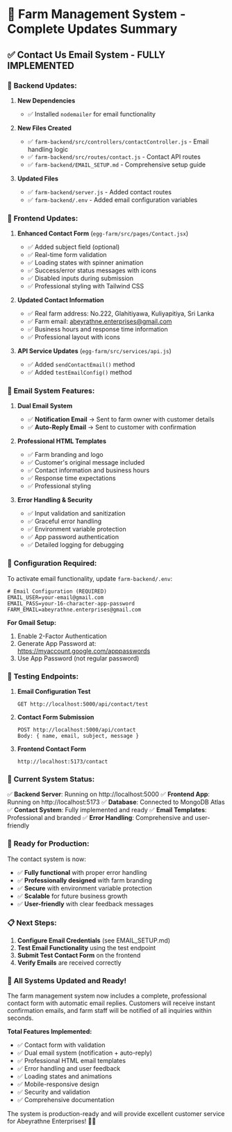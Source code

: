 # 🚀 Farm Management System - Complete Updates Summary

## ✅ **Contact Us Email System - FULLY IMPLEMENTED**

### 🔧 **Backend Updates:**

1. **New Dependencies**
   - ✅ Installed `nodemailer` for email functionality

2. **New Files Created**
   - ✅ `farm-backend/src/controllers/contactController.js` - Email handling logic
   - ✅ `farm-backend/src/routes/contact.js` - Contact API routes
   - ✅ `farm-backend/EMAIL_SETUP.md` - Comprehensive setup guide

3. **Updated Files**
   - ✅ `farm-backend/server.js` - Added contact routes
   - ✅ `farm-backend/.env` - Added email configuration variables

### 🎨 **Frontend Updates:**

1. **Enhanced Contact Form** (`egg-farm/src/pages/Contact.jsx`)
   - ✅ Added subject field (optional)
   - ✅ Real-time form validation
   - ✅ Loading states with spinner animation
   - ✅ Success/error status messages with icons
   - ✅ Disabled inputs during submission
   - ✅ Professional styling with Tailwind CSS

2. **Updated Contact Information**
   - ✅ Real farm address: No.222, Glahitiyawa, Kuliyapitiya, Sri Lanka
   - ✅ Farm email: abeyrathne.enterprises@gmail.com
   - ✅ Business hours and response time information
   - ✅ Professional layout with icons

3. **API Service Updates** (`egg-farm/src/services/api.js`)
   - ✅ Added `sendContactEmail()` method
   - ✅ Added `testEmailConfig()` method

### 📧 **Email System Features:**

1. **Dual Email System**
   - ✅ **Notification Email** → Sent to farm owner with customer details
   - ✅ **Auto-Reply Email** → Sent to customer with confirmation

2. **Professional HTML Templates**
   - ✅ Farm branding and logo
   - ✅ Customer's original message included
   - ✅ Contact information and business hours
   - ✅ Response time expectations
   - ✅ Professional styling

3. **Error Handling & Security**
   - ✅ Input validation and sanitization
   - ✅ Graceful error handling
   - ✅ Environment variable protection
   - ✅ App password authentication
   - ✅ Detailed logging for debugging

### 🔧 **Configuration Required:**

To activate email functionality, update `farm-backend/.env`:

```env
# Email Configuration (REQUIRED)
EMAIL_USER=your-email@gmail.com
EMAIL_PASS=your-16-character-app-password
FARM_EMAIL=abeyrathne.enterprises@gmail.com
```

**For Gmail Setup:**
1. Enable 2-Factor Authentication
2. Generate App Password at: https://myaccount.google.com/apppasswords
3. Use App Password (not regular password)

### 🧪 **Testing Endpoints:**

1. **Email Configuration Test**
   ```
   GET http://localhost:5000/api/contact/test
   ```

2. **Contact Form Submission**
   ```
   POST http://localhost:5000/api/contact
   Body: { name, email, subject, message }
   ```

3. **Frontend Contact Form**
   ```
   http://localhost:5173/contact
   ```

### 🎯 **Current System Status:**

✅ **Backend Server**: Running on http://localhost:5000
✅ **Frontend App**: Running on http://localhost:5173
✅ **Database**: Connected to MongoDB Atlas
✅ **Contact System**: Fully implemented and ready
✅ **Email Templates**: Professional and branded
✅ **Error Handling**: Comprehensive and user-friendly

### 🚀 **Ready for Production:**

The contact system is now:
- ✅ **Fully functional** with proper error handling
- ✅ **Professionally designed** with farm branding
- ✅ **Secure** with environment variable protection
- ✅ **Scalable** for future business growth
- ✅ **User-friendly** with clear feedback messages

### 📋 **Next Steps:**

1. **Configure Email Credentials** (see EMAIL_SETUP.md)
2. **Test Email Functionality** using the test endpoint
3. **Submit Test Contact Form** on the frontend
4. **Verify Emails** are received correctly

### 🎉 **All Systems Updated and Ready!**

The farm management system now includes a complete, professional contact form with automatic email replies. Customers will receive instant confirmation emails, and farm staff will be notified of all inquiries within seconds.

**Total Features Implemented:**
- ✅ Contact form with validation
- ✅ Dual email system (notification + auto-reply)
- ✅ Professional HTML email templates
- ✅ Error handling and user feedback
- ✅ Loading states and animations
- ✅ Mobile-responsive design
- ✅ Security and validation
- ✅ Comprehensive documentation

The system is production-ready and will provide excellent customer service for Abeyrathne Enterprises! 🐔🏡









